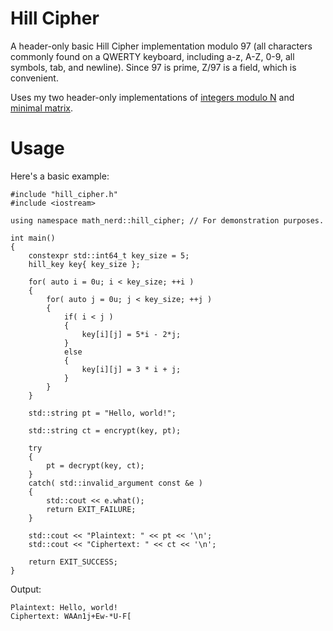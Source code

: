 # Hill Cipher

A header-only basic Hill Cipher implementation modulo 97 (all characters commonly found on a QWERTY keyboard, including a-z, A-Z, 0-9, all symbols, tab, and newline). Since 97 is prime, Z/97 is a field, which is convenient.

Uses my two header-only implementations of [integers modulo N](https://gitlab.com/mathnerd/integers-modulo-n) and [minimal matrix](https://gitlab.com/mathnerd/minimal-matrix).

# Usage
Here's a basic example:
```
#include "hill_cipher.h"
#include <iostream>

using namespace math_nerd::hill_cipher; // For demonstration purposes.

int main()
{
    constexpr std::int64_t key_size = 5;
    hill_key key{ key_size };

    for( auto i = 0u; i < key_size; ++i )
    {
        for( auto j = 0u; j < key_size; ++j )
        {
            if( i < j )
            {
                key[i][j] = 5*i - 2*j;
            }
            else
            {
                key[i][j] = 3 * i + j;
            }
        }
    }

    std::string pt = "Hello, world!";

    std::string ct = encrypt(key, pt);

    try
    {
        pt = decrypt(key, ct);
    }
    catch( std::invalid_argument const &e )
    {
        std::cout << e.what();
        return EXIT_FAILURE;
    }

    std::cout << "Plaintext: " << pt << '\n';
    std::cout << "Ciphertext: " << ct << '\n';

    return EXIT_SUCCESS;
}

```

Output:
```
Plaintext: Hello, world!
Ciphertext: WAAn1j+Ew-*U-F[
```